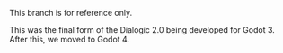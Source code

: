 This branch is for reference only.

This was the final form of the Dialogic 2.0 being developed for Godot 3. After this, we moved to Godot 4.
